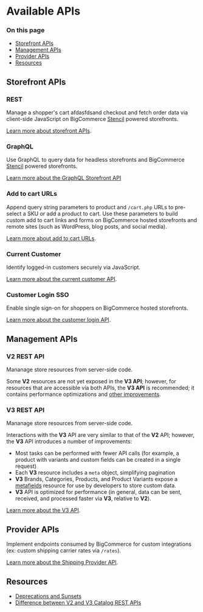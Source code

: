 # Available APIs

<div class="otp" id="no-index">

### On this page
- [Storefront APIs](#storefront-apis)
- [Management APIs](#management-apis)
- [Provider APIs](#provider-apis)
- [Resources](#resources)

</div>

## Storefront APIs

### REST

Manage a shopper's cart afdasfdsand checkout and fetch order data via client-side JavaScript on BigCommerce [Stencil](https://developer.bigcommerce.com/stencil-docs/getting-started/about-stencil) powered storefronts.

[Learn more about storefront APIs](https://developer.bigcommerce.com/api-docs/storefront/overview).

### GraphQL

Use GraphQL to query data for headless storefronts and BigCommerce [Stencil](https://developer.bigcommerce.com/stencil-docs/getting-started/about-stencil) powered storefronts.

[Learn more about the GraphQL Storefront API](https://developer.bigcommerce.com/api-docs/storefront/graphql/graphql-storefront-api-overview)

### Add to cart URLs

Append query string parameters to product and `/cart.php` URLs to pre-select a SKU or add a product to cart. Use these parameters to build custom add to cart links and forms on BigCommerce hosted storefronts and remote sites (such as WordPress, blog posts, and social media).

[Learn more about add to cart URLs](https://developer.bigcommerce.com/api-docs/cart-and-checkout/add-to-cart-url).

### Current Customer

Identify logged-in customers securely via JavaScript.

[Learn more about the current customer API](https://developer.bigcommerce.com/api-docs/customers/current-customer-api).

### Customer Login SSO

Enable single sign-on for shoppers on BigCommerce hosted storefronts.

[Learn more about the customer login API](https://developer.bigcommerce.com/api-docs/customers/customer-login-api).

## Management APIs

### V2 REST API

Mananage store resources from server-side code.

Some **V2** resources are not yet exposed in the **V3 API**; however, for resources that are accessible via both APIs, the **V3 API** is recommended; it contains performance optimizations and [other improvements](#v3-rest-api).

### V3 REST API

Mananage store resources from server-side code.

Interactions with the **V3** API are very similar to that of the **V2** API; however, the **V3** API introduces a number of improvements:
* Most tasks can be performed with fewer API calls (for example, a product with variants and custom fields can be created in a single request)
* Each **V3** resource includes a `meta` object, simplifying pagination
* **V3** Brands, Categories, Products, and Product Variants expose a [metafields](https://developer.bigcommerce.com/api-reference/catalog/catalog-api/product-metafields/createproductmetafield) resource for use by developers to store custom data.
* **V3** API is optimized for performance (in general, data can be sent, received, and processed faster via **V3**, relative to **V2**).

[Learn more about the V3 API](https://developer.bigcommerce.com/api-docs/getting-started/about-our-api).

## Provider APIs

Implement endpoints consumed by BigCommerce for custom integrations (ex: custom shipping carrier rates via `/rates`).

[Learn more about the Shipping Provider API](https://developer.bigcommerce.com/api-docs/store-management/shipping/shipping-provider-api).

## Resources

- [Deprecations and Sunsets](https://developer.bigcommerce.com/api-docs/getting-started/deprecations-and-sunsets)
- [Difference between V2 and V3 Catalog REST APIs](https://developer.bigcommerce.com/api-docs/store-management/catalog/v2-vs-v3)